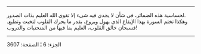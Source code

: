 ------------------------------------------------------------------------

لحساسية هذه الضمائر، في شأن لا يجدي فيه شيء إلا تقوى الله العليم بذات
الصدور.  
وهكذا تختم السورة بهذا الإيقاع الذي يهول ويروع، بقدر ما يحرك القلوب
لتخبت وتطيع. فسبحان خالق القلوب، العليم بما فيها من المنحنيات والدروب!

------------------------------------------------------------------------

الجزء: 6 ¦ الصفحة: 3607

